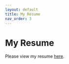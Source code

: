 ```yaml
---
layout: default
title: My Resume
nav_order: 3
---
```


# My Resume

Please view my resume [here](https://cwang1221.github.io/online-cv/).

